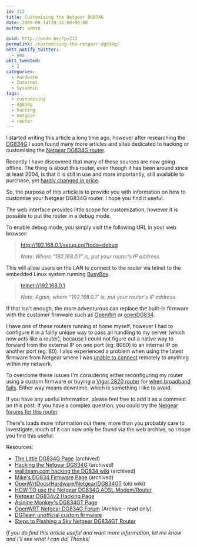 ```yaml
---
id: 212
title: Customising the Netgear DG834G
date: 2009-09-14T20:35:08+00:00
author: admin

guid: http://wade.be/?p=212
permalink: /customising-the-netgear-dg834g/
aktt_notify_twitter:
  - yes
aktt_tweeted:
  - 1
categories:
  - Hardware
  - Internet
  - Sysadmin
tags:
  - customising
  - dg834g
  - hacking
  - netgear
  - router
---
```

<p class="lead">
  I started writing this article a long time ago, however after researching the <a href="http://en.wikipedia.org/wiki/Netgear_DG834G">DG834G</a> I soon found many more articles and sites dedicated to hacking or customising the <a href="http://www.netgear.com/Products/RoutersandGateways/WirelessGRouters/DG834G.aspx">Netgear DG834G router</a>.
</p>

Recently I have discovered that many of these sources are now going offline. The thing is about this router, even though it has been around since at least 2004, is that it is still in use and more importantly, still available to purchase, yet [hardly changed in price](http://www.reddit.com/r/technology/comments/7rg8k/how_come_laptops_are_vastly_more_powerful_and/).

So, the purpose of this article is to provide you with information on how to customise your Netgear DG834G router. I hope you find it useful.

<!--more-->

The web interface provides little scope for customization, however it is possible to put the router in a debug mode.

To enable debug mode, you simply visit the following URL in your web browser:

> <http://192.168.0.1/setup.cgi?todo=debug>
> 
> _Note: Where &#8220;192.168.0.1&#8221; is, put your router's IP address._

This will allow users on the LAN to connect to the router via telnet to the embedded Linux system running [BusyBox](http://www.busybox.net/).

> <telnet://192.168.0.1>
> 
> _Note: Again, where &#8220;192.168.0.1&#8221; is, put your router's IP address._

If that isn't enough, the more adventurous can replace the built-in firmware with the customer firmware such as [OpenWrt](http://openwrt.org/) or [openDG834](https://gna.org/projects/opendg).

I have one of these routers running at home myself, however I had to configure it in a fairly unique way to pass all handling to my server (which now acts like a router), because I could not figure out a native way to forward from the external IP on one port (eg: 8080) to an internal IP on another port (eg: 80). I also experienced a problem when using the latest firmware from Netgear where I was [unable to connect](http://www.linuxquestions.org/questions/linux-networking-3/home-network-gateway-and-accessing-sshd-from-outside-477242/) remotely to anything within my network.

To overcome these issues I'm considering either reconfiguring my router using a custom firmware or buying a [Vigor 2820 router](http://clkuk.tradedoubler.com/click?p(50662)a(1634641)g(16472718)url(http://www.dabs.com/learn-more/networking-and-communication/draytek--what-happens-if-your-broadband-goes-down--5281.html)) for [when broadband fails](http://www.fixr.co.uk/2009/06/03/when-broadband-fails/). Either way means downtime, which is something I like to avoid.

If you have any useful information, please feel free to add it as a comment on this post. If you have a complex question, you could try the [Netgear forums for this router](http://forum1.netgear.com/forumdisplay.php?f=34).

There's loads more information out there, more than you probably care to investigate, much of it can now only be found via the web archive, so I hope you find this useful.

Resources:

  * [The Little DG834G Page](http://web.archive.org/web/20080119003657/http://www.suburbia.com.au/%7Edan/) (archived)
  * [Hacking the Netgear DG834G](http://web.archive.org/web/20080116194411/http://www.1337h4x0r5.org/1/) (archived)
  * [walliteam.com hacking the DG834 wiki](http://web.archive.org/web/20080129095528/http://walliteam.com/dg834/) (archived)
  * [Mike's DG834 Firmware Page](http://web.archive.org/web/20070124233723/http://members.iinet.net.au/%7Emlanagan/) (archived)
  * [OpenWrtDocs/Hardware/Netgear/DG834GT](http://oldwiki.openwrt.org/OpenWrtDocs%282f%29Hardware%282f%29Netgear%282f%29DG834GT.html) (old wiki)
  * [HOW TO use the Netgear DG834G ADSL Modem/Router](http://www.nat32.com/nat32e/htm/dg834g.htm)
  * [Netgear DG834v2 Hacking Page](http://doomed.profusehost.net/dg834.php?page=info)
  * [Asinine Monkey's DG834GT Page](http://www.asininemonkey.com/articles/files/tag-netgear.php)
  * [OpenWRT Netgear DG834G Forum](http://forum.openwrt.org/viewforum.php?id=3) (Archive &#8211; read only)
  * [DGTeam unofficial custom firmware](http://dgteam.ilbello.com/)
  * [Steps to Flashing a Sky Netgear DG834GT Router](http://www.skyuser.co.uk/forum/sky-router/18286-flashing-new-sky-netgear-dg834gt-router.html#post113504)

_If you do find this article useful and want more information, let me know and I'll see what I can do! Thanks!_

<div id="_mcePaste" style="overflow: hidden; position: absolute; left: -10000px; top: 462px; width: 1px; height: 1px;">
  http://www.linuxquestions.org/questions/linux-networking-3/home-network-gateway-and-accessing-sshd-from-outside-477242/
</div>